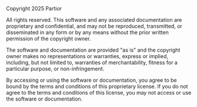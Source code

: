Copyright 2025 Partior

All rights reserved. This software and any associated documentation are proprietary and confidential, and may not be reproduced, transmitted, or disseminated in any form or by any means without the prior written permission of the copyright owner.

The software and documentation are provided "as is" and the copyright owner makes no representations or warranties, express or implied, including, but not limited to, warranties of merchantability, fitness for a particular purpose, or non-infringement.

By accessing or using the software or documentation, you agree to be bound by the terms and conditions of this proprietary license. If you do not agree to the terms and conditions of this license, you may not access or use the software or documentation.
